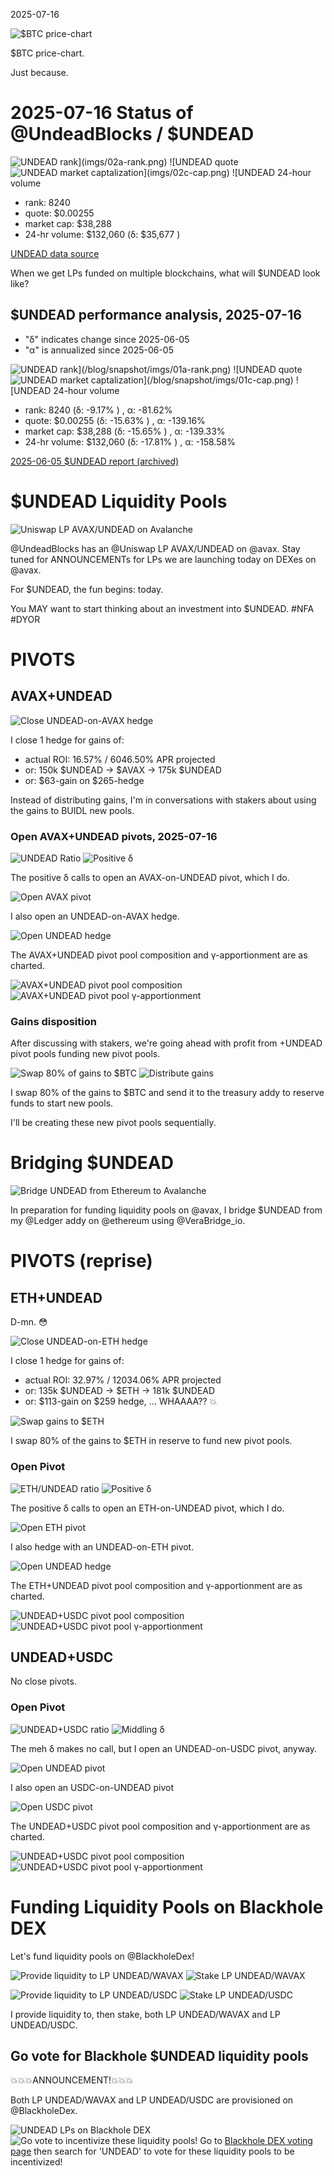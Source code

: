 2025-07-16

![$BTC price-chart](imgs/01-btc.png)

$BTC price-chart.

Just because.
# 2025-07-16 Status of @UndeadBlocks / $UNDEAD 

![$UNDEAD rank](imgs/02a-rank.png) 
![$UNDEAD quote](imgs/02b-quote.png) 
![$UNDEAD market captalization](imgs/02c-cap.png) 
![$UNDEAD 24-hour volume](imgs/02d-vol.png) 

* rank: 8240 
* quote: $0.00255 
* market cap: $38,288 
* 24-hr volume: $132,060 (δ: $35,677 ) 


[UNDEAD data source](https://www.coingecko.com/en/coins/undead-blocks) 



When we get LPs funded on multiple blockchains, what will $UNDEAD look like? 

## $UNDEAD performance analysis, 2025-07-16 

* "δ" indicates change since 2025-06-05 
* "α" is annualized since 2025-06-05 

![$UNDEAD rank](/blog/snapshot/imgs/01a-rank.png) 
![$UNDEAD quote](/blog/snapshot/imgs/01b-quote.png) 
![$UNDEAD market captalization](/blog/snapshot/imgs/01c-cap.png) 
![$UNDEAD 24-hour volume](/blog/snapshot/imgs/01d-vol.png) 

* rank: 8240 (δ: -9.17% ) , α: -81.62% 
* quote: $0.00255 (δ: -15.63% ) , α: -139.16% 
* market cap: $38,288 (δ: -15.65% ) , α: -139.33% 
* 24-hr volume: $132,060 (δ: -17.81% ) , α: -158.58% 

[2025-06-05 $UNDEAD report (archived)](https://github.com/pivoteur/biz/tree/main/blog/snapshot) 

# $UNDEAD Liquidity Pools

![Uniswap LP AVAX/UNDEAD on Avalanche](imgs/03-uniswap-lp.png)

@UndeadBlocks has an @Uniswap LP AVAX/UNDEAD on @avax. Stay tuned for ANNOUNCEMENTs for LPs we are launching today on DEXes on @avax.

For $UNDEAD, the fun begins: today.

You MAY want to start thinking about an investment into $UNDEAD. #NFA #DYOR 

# PIVOTS

## AVAX+UNDEAD

![Close UNDEAD-on-AVAX hedge](imgs/04-close-undead-hedge.png)

I close 1 hedge for gains of:

* actual ROI: 16.57% / 6046.50% APR projected
* or: 150k $UNDEAD -> $AVAX -> 175k $UNDEAD
* or: $63-gain on $265-hedge

Instead of distributing gains, I'm in conversations with stakers about using the gains to BUIDL new pools.

### Open AVAX+UNDEAD pivots, 2025-07-16 

![UNDEAD Ratio](imgs/05a-ratio.png) 
![Positive δ](imgs/05b-delta.png) 

The positive δ calls to open an AVAX-on-UNDEAD pivot, which I do. 

![Open AVAX pivot](imgs/05c-open-avax-pivot.png) 

I also open an UNDEAD-on-AVAX hedge. 

![Open UNDEAD hedge](imgs/05d-open-undead-hedge.png) 

The AVAX+UNDEAD pivot pool composition and γ-apportionment are as charted. 

![AVAX+UNDEAD pivot pool composition](imgs/06a-comp.png) 
![AVAX+UNDEAD pivot pool γ-apportionment](imgs/06b-apport.png) 

### Gains disposition

After discussing with stakers, we're going ahead with profit from +UNDEAD pivot pools funding new pivot pools.

![Swap 80% of gains to $BTC](imgs/07a-swap-to-btc.png)
![Distribute gains](imgs/07b-dist-gains.png)

I swap 80% of the gains to $BTC and send it to the treasury addy to reserve funds to start new pools.

I'll be creating these new pivot pools sequentially.

# Bridging $UNDEAD

![Bridge UNDEAD from Ethereum to Avalanche](imgs/08-bridge-undead.png)

In preparation for funding liquidity pools on @avax, I bridge $UNDEAD from my @Ledger addy on @ethereum using @VeraBridge_io. 

# PIVOTS (reprise)

## ETH+UNDEAD

D-mn. 😳

![Close UNDEAD-on-ETH hedge](imgs/09a-close-undead-hedge.png)

I close 1 hedge for gains of:

* actual ROI: 32.97% / 12034.06% APR projected
* or: 135k $UNDEAD -> $ETH -> 181k $UNDEAD
* or: $113-gain on $259 hedge, ... WHAAAA?? 💥

![Swap gains to $ETH](imgs/09b-swap-to-eth.png)

I swap 80% of the gains to $ETH in reserve to fund new pivot pools. 

### Open Pivot 

![ETH/UNDEAD ratio](imgs/10a-ratio.png) 
![Positive δ](imgs/10b-delta.png) 

The positive δ calls to open an ETH-on-UNDEAD pivot, which I do. 

![Open ETH pivot](imgs/10c-open-eth-pivot.png) 

I also hedge with an UNDEAD-on-ETH pivot. 

![Open UNDEAD hedge](imgs/10d-open-undead-hedge.png) 

The ETH+UNDEAD pivot pool composition and γ-apportionment are as charted. 

![UNDEAD+USDC pivot pool composition](imgs/11a-comp.png) 
![UNDEAD+USDC pivot pool γ-apportionment](imgs/11b-apport.png) 
## UNDEAD+USDC 

No close pivots. 

### Open Pivot 

![UNDEAD+USDC ratio](imgs/12a-ratio.png) 
![Middling δ](imgs/12b-delta.png) 

The meh δ makes no call, but I open an UNDEAD-on-USDC pivot, anyway. 

![Open UNDEAD pivot](imgs/12c-open-undead-pivot.png) 

I also open an USDC-on-UNDEAD pivot 

![Open USDC pivot](imgs/12d-open-usdc-pivot.png) 

The UNDEAD+USDC pivot pool composition and γ-apportionment are as charted. 

![UNDEAD+USDC pivot pool composition](imgs/13a-comp.png) 
![UNDEAD+USDC pivot pool γ-apportionment](imgs/13b-apport.png) 

# Funding Liquidity Pools on Blackhole DEX

Let's fund liquidity pools on @BlackholeDex!

![Provide liquidity to LP UNDEAD/WAVAX](imgs/14a-lp-undead-wavax.png)
![Stake LP UNDEAD/WAVAX](imgs/14b-stake-lp.png)

![Provide liquidity to LP UNDEAD/USDC](imgs/14c-lp-undead-usdc.png)
![Stake LP UNDEAD/USDC](imgs/14d-stake-lp.png)

I provide liquidity to, then stake, both LP UNDEAD/WAVAX and LP UNDEAD/USDC. 

## Go vote for Blackhole $UNDEAD liquidity pools

💥💥💥ANNOUNCEMENT!💥💥💥

Both LP UNDEAD/WAVAX and LP UNDEAD/USDC are provisioned on @BlackholeDex.

![UNDEAD LPs on Blackhole DEX](imgs/15a-blackhole-lps.png)
![Go vote to incentivize these liquidity pools!](imgs/15b-go-vote.png)
Go to [Blackhole DEX voting page](https://blackhole.xyz/vote) then search for 'UNDEAD' to vote for these liquidity pools to be incentivized!
